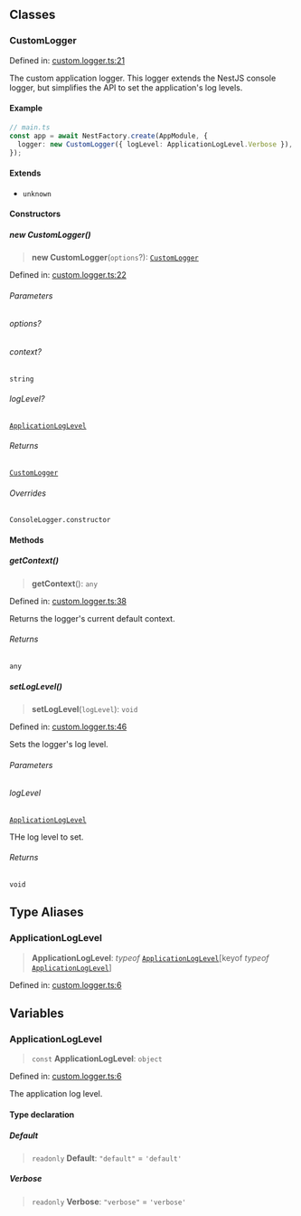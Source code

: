 ## Classes

### CustomLogger

Defined in: [custom.logger.ts:21](https://github.com/spuxx1701/jslibs/blob/1a7e07eeae1e7166b7fbfc153430c6402621f270/packages/nest-utils/src/logging/custom.logger.ts#L21)

The custom application logger. This logger extends the NestJS console logger, but
simplifies the API to set the application's log levels.

#### Example

```ts
// main.ts
const app = await NestFactory.create(AppModule, {
  logger: new CustomLogger({ logLevel: ApplicationLogLevel.Verbose }),
});
```

#### Extends

- `unknown`

#### Constructors

##### new CustomLogger()

> **new CustomLogger**(`options`?): [`CustomLogger`](logging.md#customlogger)

Defined in: [custom.logger.ts:22](https://github.com/spuxx1701/jslibs/blob/1a7e07eeae1e7166b7fbfc153430c6402621f270/packages/nest-utils/src/logging/custom.logger.ts#L22)

###### Parameters

###### options?

###### context?

`string`

###### logLevel?

[`ApplicationLogLevel`](logging.md#applicationloglevel)

###### Returns

[`CustomLogger`](logging.md#customlogger)

###### Overrides

`ConsoleLogger.constructor`

#### Methods

##### getContext()

> **getContext**(): `any`

Defined in: [custom.logger.ts:38](https://github.com/spuxx1701/jslibs/blob/1a7e07eeae1e7166b7fbfc153430c6402621f270/packages/nest-utils/src/logging/custom.logger.ts#L38)

Returns the logger's current default context.

###### Returns

`any`

##### setLogLevel()

> **setLogLevel**(`logLevel`): `void`

Defined in: [custom.logger.ts:46](https://github.com/spuxx1701/jslibs/blob/1a7e07eeae1e7166b7fbfc153430c6402621f270/packages/nest-utils/src/logging/custom.logger.ts#L46)

Sets the logger's log level.

###### Parameters

###### logLevel

[`ApplicationLogLevel`](logging.md#applicationloglevel)

THe log level to set.

###### Returns

`void`

## Type Aliases

### ApplicationLogLevel

> **ApplicationLogLevel**: _typeof_ [`ApplicationLogLevel`](logging.md#applicationloglevel-1)\[keyof _typeof_ [`ApplicationLogLevel`](logging.md#applicationloglevel-1)\]

Defined in: [custom.logger.ts:6](https://github.com/spuxx1701/jslibs/blob/1a7e07eeae1e7166b7fbfc153430c6402621f270/packages/nest-utils/src/logging/custom.logger.ts#L6)

## Variables

### ApplicationLogLevel

> `const` **ApplicationLogLevel**: `object`

Defined in: [custom.logger.ts:6](https://github.com/spuxx1701/jslibs/blob/1a7e07eeae1e7166b7fbfc153430c6402621f270/packages/nest-utils/src/logging/custom.logger.ts#L6)

The application log level.

#### Type declaration

##### Default

> `readonly` **Default**: `"default"` = `'default'`

##### Verbose

> `readonly` **Verbose**: `"verbose"` = `'verbose'`
